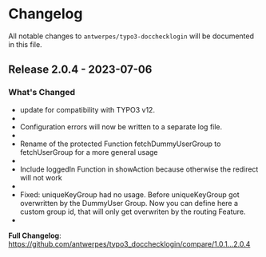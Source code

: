 # Changelog

All notable changes to `antwerpes/typo3-docchecklogin` will be documented in this file.

## Release 2.0.4 - 2023-07-06

### What's Changed

- update for compatibility with TYPO3 v12.
- 
- Configuration errors will now be written to a separate log file.
- 
- Rename of the protected Function fetchDummyUserGroup to fetchUserGroup for a more general usage
- 
- Include loggedIn Function in showAction because otherwise the redirect will not work
- 
- Fixed: uniqueKeyGroup had no usage. Before uniqueKeyGroup got overwritten by the DummyUser Group. Now you can define here a custom group id, that will only get overwriten by the routing Feature.
- 

**Full Changelog**: https://github.com/antwerpes/typo3_docchecklogin/compare/1.0.1...2.0.4
